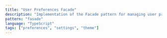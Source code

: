 ```yaml
---
title: "User Preferences Facade"
description: "Implementation of the Facade pattern for managing user preferences like theme settings"
pattern: "fasade"
language: "TypeScript"
tags: ["preferences", "settings", "theme"]
---
```


<!-- Document explaining implementation of fasade pattern which is contained under "pattern" collection -->
<!-- User-scoped preferences like light/dark theme or user's home configuration file for theming -->
